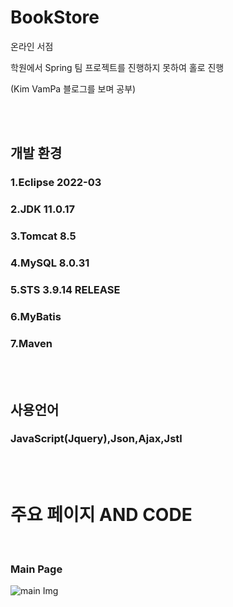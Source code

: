 # BookStore

온라인 서점

학원에서 Spring 팀 프로젝트를 진행하지 못하여 홀로 진행

(Kim VamPa 블로그를 보며 공부)

<br><br>


## 개발 환경

### 1.Eclipse 2022-03
### 2.JDK 11.0.17
### 3.Tomcat 8.5
### 4.MySQL 8.0.31
### 5.STS 3.9.14 RELEASE
### 6.MyBatis
### 7.Maven

<br><br>

## 사용언어
### JavaScript(Jquery),Json,Ajax,Jstl

<br><br>

# 주요 페이지 AND CODE
<br>

### Main Page
![main Img](https://user-images.githubusercontent.com/116561589/226113206-75007ca2-e27f-43e1-af81-127f7e843663.png)
